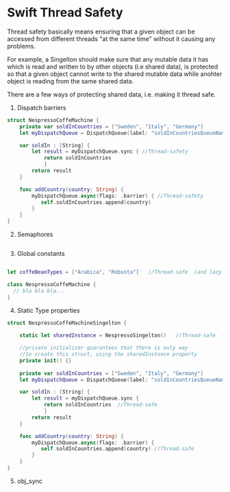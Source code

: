 # Swift Thread Safety


Thread safety basically means ensuring that a given object can be accessed from different threads "at the same time" without it causing any problems.

For example, a Singelton should make sure that any mutable data it has which is read and written to by other objects (i.e shared data), is protected so that a given object cannot write to the shared mutable data while anohter object is reading from the same shared data.

There are a few ways of protecting shared data, i.e. making it thread safe.


1. Dispatch barriers

```swift
struct NespressoCoffeMachine {
    private var soldInCountries = ["Sweden", "Italy", "Germany"]
    let myDispatchQueue = DispatchQueue(label: "soldInCountriesQueueName", attributes: .concurrent) //Thread-safety

    var soldIn : [String] {
        let result = myDispatchQueue.sync { //Thread-safety
            return soldInCountries  
            }
        return result
    }

    func addCountry(country: String) {
        myDispatchQueue.async(flags: .barrier) { //Thread-safety
           self.soldInCountries.append(country) 
        }
    }
}
```

2. Semaphores

```swift

```

3. Global constants

```swift

let coffeBeanTypes = ["Arabica", "Robusta"]   //Thread-safe  (and lazy loaded)

class NespressoCoffeMachine {
  // bla bla bla...
}

```

4. Static Type properties

```swift
struct NespressoCoffeMachineSingelton {
    
    static let sharedInstance = NespressoSingelton()   //Thread-safe  (and lazy loaded)

    //private initializer guarantees that there is only way 
    //to create this struct, using the sharedInstance property
    private init() {}
    
    private var soldInCountries = ["Sweden", "Italy", "Germany"]
    let myDispatchQueue = DispatchQueue(label: "soldInCountriesQueueName", attributes: .concurrent)

    var soldIn : [String] {
        let result = myDispatchQueue.sync {
            return soldInCountries  //Thread-safe
            }
        return result
    }

    func addCountry(country: String) {
        myDispatchQueue.async(flags: .barrier) {
           self.soldInCountries.append(country) //Thread-safe
        }
    }
}

```
5. obj_sync 



```swift

```
